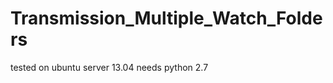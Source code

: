 Transmission_Multiple_Watch_Folders
===================================

tested on ubuntu server 13.04
needs python 2.7
